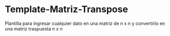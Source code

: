 # Template-Matriz-Transpose
Plantilla para ingresar cualquier dato en una matriz de n x n  y convertirlo en una matriz traspuesta n x n
